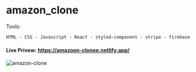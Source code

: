 # amazon_clone

Tools:
```
HTML - CSS - Javascript - React - styled-component - stripe - firebase
```

#### Live Privew: https://amazoon-clonee.netlify.app/

<img src="https://github.com/mahmoudaboalwafa1/amazon_clone/assets/109794013/ccf99934-c36a-42bc-bed6-650d8199384c" title="amazon-clone"/>
